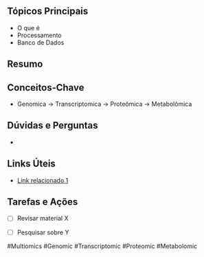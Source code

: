 ## Tópicos Principais
- O que é
- Processamento
- Banco de Dados

## Resumo


## Conceitos-Chave
- Genomica -> Transcriptomica -> Proteômica -> Metabolômica

## Dúvidas e Perguntas
- 

## Links Úteis
- [Link relacionado 1](#)

## Tarefas e Ações
- [ ] Revisar material X
- [ ] Pesquisar sobre Y


#Multiomics #Genomic #Transcriptomic #Proteomic #Metabolomic